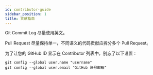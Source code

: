 ```yaml
---
id: contributor-guide
sidebar_position: 1
title: 贡献指南
---
```


Git Commit Log 尽量使用英文。

Pull Request 尽量保持单一，不同语义的代码贡献应拆分多个 Pull Request。

为了让您的 GitHub ID 显示在 Contributor 列表中，别忘了以下设置：

```shell
git config --global user.name "username"
git config --global user.email "GitHub 账号邮箱"
```